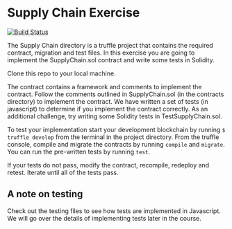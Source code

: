 # Supply Chain Exercise

[![Build Status](https://travis-ci.org/CA-bootcamp-s19/supply-chain-exercise-santteegt.svg?branch=master)](https://travis-ci.org/CA-bootcamp-s19/supply-chain-exercise-santteegt)

The Supply Chain directory is a truffle project that contains the required contract, migration and test files. In this exercise you are going to implement the SupplyChain.sol contract and write some tests in Solidity.

Clone this repo to your local machine.

The contract contains a framework and comments to implement the contract. Follow the comments outlined in SupplyChain.sol (in the contracts directory) to implement the contract. We have written a set of tests (in javascript) to determine if you implement the contract correctly. As an additional challenge, try writing some Solidity tests in TestSupplyChain.sol.

To test your implementation start your development blockchain by running `$ truffle develop` from the terminal in the project directory. From the truffle console, compile and migrate the contracts by running `compile` and `migrate`. You can run the pre-written tests by running `test`.

If your tests do not pass, modify the contract, recompile, redeploy and retest. Iterate until all of the tests pass.

## A note on testing

Check out the testing files to see how tests are implemented in Javascript. We will go over the details of implementing tests later in the course.
